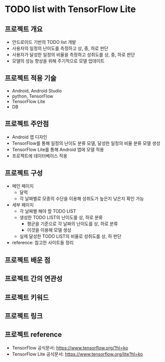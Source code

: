 
# TODO list with TensorFlow Lite

  

## 프로젝트 개요

- 안드로이드 기반의 TODO list 개발
- 사용자의 일정의 난이도를 측정하고 상, 중, 하로 판단 
- 사용자가 달성한 일정의 비율을 측정하고 성취도를 상, 중, 하로 판단
- 모델의 성능 향상을 위해 주기적으로 모델 업데이트

## 프로젝트 적용 기술

- Android, Android Studio
- python, TensorFlow
- TensorFlow Lite
- DB

## 프로젝트 주안점

-	Android 앱 디자인
- TensorFlow를 통해 일정의 난이도 분류 모델, 달성한 일정의 비율 분류 모델 생성
- TensorFlow  Lite를 통해 Android 앱에 모델 적용
- 프로젝트에 데이터베이스 적용

## 프로젝트 구성

- 메인 페이지
	- 달력
	- 각 날짜별로 모종의 수단을 이용해 성취도가 높은지 낮은지 확인 가능
- 세부 페이지
	- 각 날짜별 해야 할 TODO LIST
	- 생성한 TODO LIST의 난이도를 상, 하로 분류
		- 평균을 기준으로 각 날짜의 난이도를 상, 하로 분류
		- 이것을 이용해 모델 생성
	-	실제 달성한 TODO LIST의 비율로 성취도를 상, 하 판단
- reference: 참고한 사이트들 정리

## 프로젝트 배운 점

  

## 프로젝트 간의 연관성

  

## 프로젝트 키워드

  

## 프로젝트 링크

  

## 프로젝트 reference

- TensorFlow 공식문서: https://www.tensorflow.org/?hl=ko
- TensorFlow Lite 공식문서: https://www.tensorflow.org/lite?hl=ko
